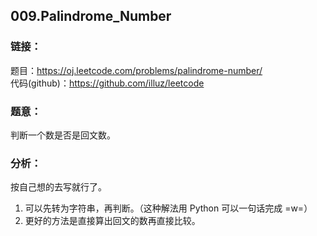 ## 009.Palindrome_Number

### **链接**：
题目：https://oj.leetcode.com/problems/palindrome-number/  
代码(github)：https://github.com/illuz/leetcode

### **题意**：
判断一个数是否是回文数。  

### **分析**：
按自己想的去写就行了。  

1. 可以先转为字符串，再判断。（这种解法用 Python 可以一句话完成 =w=）  
2. 更好的方法是直接算出回文的数再直接比较。
